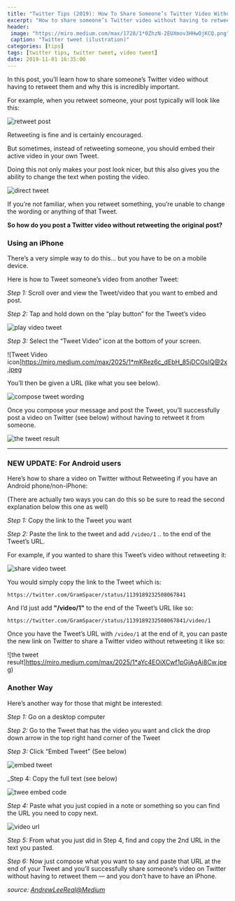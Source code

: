 ```yaml
---
title: "Twitter Tips (2019): How To Share Someone’s Twitter Video Without Retweeting"
excerpt: "How to share someone’s Twitter video without having to retweet them? Why this is incredibly important?"
header:
 image: "https://miro.medium.com/max/1728/1*0ZhzN-2EUXmov3HHwOjKCQ.png"
 caption: "Twitter tweet (ilustration)"
categories: [tips]
tags: [twitter tips, twitter tweet, video tweet]
date: 2019-11-01 16:35:00
---
```

In this post, you’ll learn how to share someone’s Twitter video without having to retweet them and why this is incredibly important.

For example, when you retweet someone, your post typically will look like this:

![retweet post](https://miro.medium.com/max/2025/1*HuNTFsHFONGNyKiuYJjcFQ@2x.jpeg)

Retweeting is fine and is certainly encouraged.

But sometimes, instead of retweeting someone, you should embed their active video in your own Tweet.

Doing this not only makes your post look nicer, but this also gives you the ability to change the text when posting the video.

![direct tweet](https://miro.medium.com/max/2025/1*zKu0bHqQVqcHnnFvLZtzEA@2x.jpeg)

If you’re not familiar, when you retweet something, you’re unable to change the wording or anything of that Tweet.

**So how do you post a Twitter video without retweeting the original post?**

### Using an iPhone

There’s a very simple way to do this… but you have to be on a mobile device.

Here is how to Tweet someone’s video from another Tweet:

_Step 1:_ Scroll over and view the Tweet/video that you want to embed and post.

_Step 2:_ Tap and hold down on the “play button” for the Tweet’s video

![play video tweet](https://miro.medium.com/max/2025/1*tLxUnkuxiMt6_YNS1hrSZg.jpeg)

_Step 3:_ Select the “Tweet Video” icon at the bottom of your screen.

![Tweet Video icon]https://miro.medium.com/max/2025/1*mKRez6c_dEbH_85jDCOsIQ@2x.jpeg

You’ll then be given a URL (like what you see below).

![compose tweet wording](https://miro.medium.com/max/1760/1*Hcva8z9YefTebknYEcmkdQ.jpeg)

Once you compose your message and post the Tweet, you’ll successfully post a video on Twitter (see below) without having to retweet it from someone.

![the tweet result](https://miro.medium.com/max/2025/1*raXoP8cMemQ55wgAmgIJIA.jpeg)

___

### NEW UPDATE: For Android users

Here’s how to share a video on Twitter without Retweeting if you have an Android phone/non-iPhone:

(There are actually two ways you can do this so be sure to read the second explanation below this one as well)

_Step 1:_ Copy the link to the Tweet you want

_Step 2:_ Paste the link to the tweet and add `/video/1` .. to the end of the Tweet’s URL.

For example, if you wanted to share this Tweet’s video without retweeting it:

![share video tweet](https://miro.medium.com/max/2025/1*yfbE_W0KHHqbO994YBdfSA.jpeg)

You would simply copy the link to the Tweet which is:

`https://twitter.com/GramSpacer/status/1139189232508067841`

And I’d just add **"/video/1"** to the end of the Tweet’s URL like so:

`https://twitter.com/GramSpacer/status/1139189232508067841/video/1`

Once you have the Tweet’s URL with `/video/1` at the end of it, you can paste the new link on Twitter to share a Twitter video without retweeting it like so:

![the tweet result]https://miro.medium.com/max/2025/1*aYc4EOiXCwf1pGjAgAi8Cw.jpeg)

### Another Way

Here’s another way for those that might be interested:

_Step 1:_ Go on a desktop computer

_Step 2:_ Go to the Tweet that has the video you want and click the drop down arrow in the top right hand corner of the Tweet

_Step 3:_ Click “Embed Tweet” (See below)

![embed tweet](https://miro.medium.com/max/2074/1*IoD0SlHt5Bc8wCjXf1oODw.png)

_Step 4: Copy the full text (see below)

![twee embed code](https://miro.medium.com/max/1374/1*-u8fyxCxmfjWK6SASOA0mQ.png)

_Step 4:_ Paste what you just copied in a note or something so you can find the URL you need to copy next.

![video url](https://miro.medium.com/max/2727/1*pq9xy4DpfW3i6tMw4xJG-w.png)

_Step 5:_ From what you just did in Step 4, find and copy the 2nd URL in the text you pasted.

_Step 6:_ Now just compose what you want to say and paste that URL at the end of your Tweet and you’ll successfully share someone’s video on Twitter without having to retweet them — and you don’t have to have an iPhone.

_source: [AndrewLeeReal@Medium](https://medium.com/@AndrewLeeReal)_
